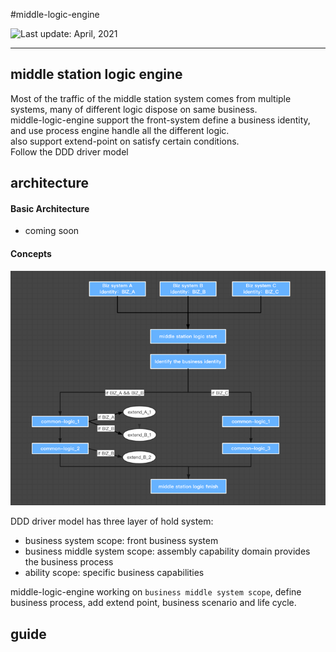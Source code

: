 #middle-logic-engine
<div>
  <img src="https://img.shields.io/badge/%F0%9F%93%85%20Last%20update%20-%20April%2020%202021-green.svg" alt="Last update: April, 2021">
</div>

---
## middle station logic engine
Most of the traffic of the middle station system comes from multiple systems, many of different logic dispose on same business.</br>
middle-logic-engine support the front-system define a business identity, and use process engine handle all the different logic.</br>
also support extend-point on satisfy certain conditions.</br>
Follow the DDD driver model

## architecture
#### Basic Architecture
 - coming soon

#### Concepts
![img.png](img/img.png)

DDD driver model has three layer of hold system:
- business system scope: front business system
- business middle system scope: assembly capability domain provides the business process
- ability scope: specific business capabilities

middle-logic-engine working on `business middle system scope`, define business process, add extend point, business scenario and life cycle.

## guide


